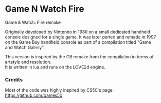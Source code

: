 # Game N Watch Fire

Game & Watch: Fire remake

Originally developed by Nintendo in 1980 on a small dedicated handheld console designed 
for a single game. It was later ported and remade in 1997 on the Game Boy handheld console 
as part of a compilation titled "Game and Watch Gallery".

This version is inspired by the GB remake from the compilation in terms of artstyle and resolution.  
It is written in lua and runs on the LOVE2d engine.

### Credits
Most of the code was highly inspired by CS50's page:
https://github.com/games50
